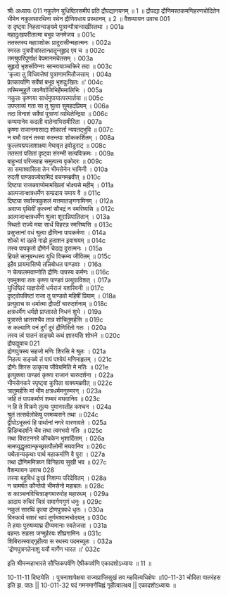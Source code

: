 श्रीः
अध्यायः 011
नकुलेन युधिष्ठिरसमीपं प्रति द्रौपद्यानयनम् ॥ 1 ॥ द्रौपद्या द्रौणिमस्तकमणिहरणचोदितेन भीमेन नकुलसारथिना रथेन द्रौणिवधाय प्रस्थानम् ॥ 2 ॥
वैशम्पायन उवाच 	001  
स दृष्ट्वा निहतान्सङ्ख्ये पुत्रान्पौत्रान्सखींस्तथा ।	001a  
महादुःखपरीतात्मा बभूव जनमेजय ॥	001c  
ततस्तस्य महाञ्शोकः प्रादुरासीन्महात्मनः ।	002a  
स्मरतः पुत्रपौत्रांस्तान्भ्रातॄन्सुहृद एव च ॥	002c  
तमश्रुपरिपूर्णाक्षं वेपमानमचेतसम् ।	003a  
सुहृदो भृशसंविग्नाः सान्त्वयाञ्चक्रिरे तदा ॥	003c  
\'कृत्वा तु विधिवत्तेषां पुत्राणाममितौजसाम् ।	004a  
प्रेतकार्याणि सर्वेषां बभूव भृशदुःखितः ॥\'	004c  
तस्मिन्मुहूर्ते जवनैर्वाजिभिर्हेममालिभिः ।	005a  
नकुलः कृष्णया सार्धमुपायात्परमार्तया ॥	005c  
उपप्लाव्यं गता सा तु श्रुत्वा सुमहदप्रियम् ।	006a  
तदा विनाशं सर्वेषां पुत्राणां व्यथितेन्द्रिया ॥	006c  
कम्पमानेव कदली वातेनाभिसमीरिता ।	007a  
कृष्णा राजानमासाद्य शोकार्ता न्यपतद्भुवि ॥	007c  
न बभौ वदनं तस्या रुदन्त्याः शोककर्शितम् ।	008a  
फुल्लपद्मपलाशाक्ष्या मेघावृत इवोडुराट् ॥	008c  
ततस्तां पतितां दृष्ट्वा संरम्भी सत्यविक्रमः ।	009a  
बाहुभ्यां परिजग्राह समुत्पत्य वृकोदरः ॥	009c  
सा समाश्वासिता तेन भीमसेनेन भामिनी ।	010a  
रुदती पाण्डवज्येष्ठमिदं वचनमब्रवीत् ॥	010c  
दिष्ट्या राजन्नवाप्येमामखिलां भोक्ष्यसे महीम् ।	011a  
आत्मजान्क्षत्रधर्मेण सम्प्रदाय यमाय वै ॥	011c  
दिष्ट्या सर्वास्त्रकुशलं मत्तमातङ्गगामिनम् ।	012a  
अवाप्य पृथिवीं कृत्स्नां सौभद्रं न स्मरिष्यसि ॥	012c  
आत्मजान्क्षत्रधर्मेण श्रुत्वा शूरान्निपातितान् ।	013a  
स्थितो राज्ये मया सार्धं विहरन्न स्मरिष्यसि ॥	013c  
प्रसुप्तानां वधं श्रुत्वा द्रौणिना पापकर्मणा ।	014a  
शोको मां दहते गाढो हुताशन इवाश्रयम् ॥	014c  
तस्य पापकृतो द्रौणेर्न चेदद्य दुरात्मनः ।	015a  
हियते सानुबन्धस्य युधि विक्रम्य जीवितम् ॥	015c  
इहैव प्रायमासिष्ये तन्निबोधत पाण्डवाः ।	016a  
न चेत्फलमवाप्नोति द्रौणिः पापस्य कर्मणः ॥	016c  
एवमुक्त्वा ततः कृष्णा पाण्डवं प्रत्युपाविशत् ।	017a  
युधिष्ठिरं याज्ञसेनी धर्मराजं यशस्विनी ॥	017c  
दृष्ट्वोपविष्टां राजा तु पाण्डवो महिषीं प्रियाम् ।	018a  
प्रत्युवाच स धर्मात्मा द्रौपदीं चारुदर्शनाम् ॥	018c  
क्षत्रधर्मेण धर्मज्ञे प्राप्तास्ते निधनं शुभे ।	019a  
पुत्रास्ते भ्रातरश्चैव तान्न शोचितुमर्हसि ॥	019c  
स कल्याणि वनं दुर्गं दूरं द्रौणिरितो गतः ।	020a  
तस्य त्वं पातनं सङ्ख्ये कथं ज्ञास्यसि शोभने ॥	020c  
द्रौपद्युवाच 	021  
द्रोणपुत्रस्य सहजो मणिः शिरसि मे श्रुतः ।	021a  
निहत्य सङ्ख्ये तं पापं पश्येयं मणिमाहृतम् ।	021c  
द्रौणेः शिरस उत्कृत्य जीवेयमिति मे मतिः ॥	021e  
इत्युक्त्वा पाण्डवं कृष्णा राजानं चारुदर्शना ।	022a  
भीमसेनकरे स्पृष्ट्वा कुपिता वाक्यमब्रवीत् ॥	022c  
त्रातुमर्हसि मां भीम क्षत्रधर्ममनुस्मरन् ।	023a  
जहि तं पापकर्माणं शम्बरं मघवानिव ॥	023c  
न हि ते विक्रमे तुल्यः पुमानस्तीह कश्चन ।	024a  
श्रुतं तत्सर्वलोकेषु परमव्यसने तथा ॥	024c  
द्वीपोऽभूस्त्वं हि पार्थानां नगरे वारणावते ।	025a  
हिडिम्बदर्शने चैव तथा त्वमभवो गतिः ॥	025c  
तथा विराटनगरे कीचकेन भृशार्दिताम् ।	026a  
मामप्युद्धृतवान्कृच्छ्रात्पौलोमीं मघवानिव ॥	026c  
यथैतान्यकृथाः पार्थ महाकर्माणि वै पुरा ।	027a  
तथा द्रौणिममित्रघ्न विनिहत्य सुखी भव ॥	027c  
वैशम्पायन उवाच 	028  
तस्या बहुविधं दुःखं निशम्य परिदेवितम् ।	028a  
न चामर्षत कौन्तेयो भीमसेनो महाबलः ॥	028c  
स काञ्चनविचित्राङ्गमारुरोह महारथम् ।	029a  
आदाय रुचिरं चित्रं समार्गणगुणं धनुः ॥	029c  
नकुलं सारथिं कृत्वा द्रोणपुत्रवधे धृतः ।	030a  
विस्फार्य सशरं चापं तूर्णमश्वानचोदयत् ॥	030c  
ते हयाः पुरुषव्याघ्र दीप्यमानाः स्वतेजसा ।	031a  
वहन्तः सहसा जग्मुर्हरयः शीघ्रगामिनः ॥	031c  
शिबिरात्स्वाद्गृहीत्वा स रथस्य पदमच्युतः ।	032a  
\'द्रोणपुत्रगतेनाशु ययौ मार्गेण भारत ॥\'	032c  

इति श्रीमन्महाभारते सौप्तिकपर्वणि ऐषीकपर्वणि एकादशोऽध्यायः ॥ 11 ॥

10-11-11 दिष्ट्येति । पुत्रनाशापेक्षया राज्यप्राप्तिसुखं तव महदित्यधिक्षेपः ॥10-11-31 चोदिता वातरंहस इति झ. पाठः || 10-011-32 पदं गमनमार्गचिह्नं गृहीत्वालक्ष्य || एकादशोऽध्यायः ॥
